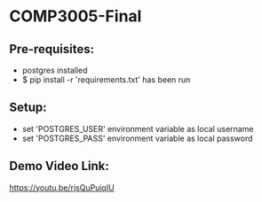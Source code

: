 # COMP3005-Final

## Pre-requisites:

- postgres installed
- $ pip install -r 'requirements.txt' has been run

## Setup:

- set 'POSTGRES_USER' environment variable as local username
- set 'POSTGRES_PASS' environment variable as local password

## Demo Video Link:

https://youtu.be/rjsQuPuiqIU
